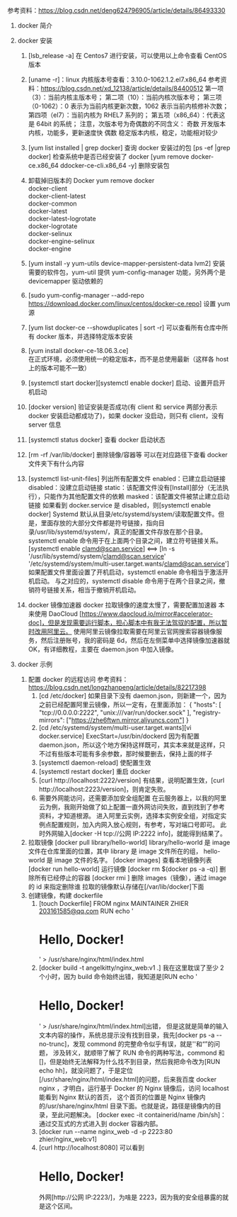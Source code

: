 参考资料：https://blog.csdn.net/deng624796905/article/details/86493330

1. docker 简介
2. docker 安装

   1. [lsb_release -a]
      在 Centos7 进行安装，可以使用以上命令查看 CentOS 版本

   2. [uname -r]：linux 内核版本号查看：3.10.0-1062.1.2.el7.x86_64
      参考资料：https://blog.csdn.net/xd_12138/article/details/84400512
      第一项（3）：当前内核主版本号；
      第二项（10）：当前内核次版本号；
      第三项（0-1062）：0 表示为当前内核更新次数，1062 表示当前内核修补次数；
      第四项（el7）：当前内核为 RHEL7 系列的；
      第五项（x86_64）：代表这是 64bit 的系统；
      注意，次版本号为奇偶数的不同含义：
      奇数 开发版本内核，功能多，更新速度快
      偶数 稳定版本内核，稳定，功能相对较少
   3. [yum list installed | grep docker]
      查询 docker 安装过的包
      [ps -ef |grep docker]
      检查系统中是否已经安装了 docker
      [yum remove docker-ce.x86_64 ddocker-ce-cli.x86_64 -y]
      删除安装包
   4. 卸载掉旧版本的 Docker
      yum remove docker \
       docker-client \
       docker-client-latest \
       docker-common \
       docker-latest \
       docker-latest-logrotate \
       docker-logrotate \
       docker-selinux \
       docker-engine-selinux \
       docker-engine
   5. [yum install -y yum-utils device-mapper-persistent-data lvm2]
      安装需要的软件包，yum-util 提供 yum-config-manager 功能，另外两个是 devicemapper 驱动依赖的
   6. [sudo yum-config-manager --add-repo https://download.docker.com/linux/centos/docker-ce.repo]
      设置 yum 源
   7. [yum list docker-ce --showduplicates | sort -r]
      可以查看所有仓库中所有 docker 版本，并选择特定版本安装
   8. [yum install docker-ce-18.06.3.ce]  
      在正式环境，必须使用统一的稳定版本，而不是总使用最新（这样各 host 上的版本可能不一致）
   9. [systemctl start docker][systemctl enable docker]
      启动、设置开启开机启动
   10. [docker version]
       验证安装是否成功(有 client 和 service 两部分表示 docker 安装启动都成功了)，如果 docker 没启动，则只有 client，没有 server 信息
   11. [systemctl status docker]
       查看 docker 启动状态
   12. [rm -rf /var/lib/docker]
       删除镜像/容器等
       可以在对应路径下查看 docker 文件夹下有什么内容
   13. [systemctl list-unit-files]
       列出所有配置文件
       enabled：已建立启动链接
       disabled：没建立启动链接
       static：该配置文件没有[Install]部分（无法执行），只能作为其他配置文件的依赖
       masked：该配置文件被禁止建立启动链接
       如果看到 docker.service 是 disabled，则[systemctl enable docker]
       Systemd 默认从目录/etc/systemd/system/读取配置文件。但是，里面存放的大部分文件都是符号链接，指向目录/usr/lib/systemd/system/，真正的配置文件存放在那个目录。
       systemctl enable 命令用于在上面两个目录之间，建立符号链接关系。
       [systemctl enable clamd@scan.service] <==> [ln -s '/usr/lib/systemd/system/clamd@scan.service' '/etc/systemd/system/multi-user.target.wants/clamd@scan.service']
       如果配置文件里面设置了开机启动，systemctl enable 命令相当于激活开机启动。
       与之对应的，systemctl disable 命令用于在两个目录之间，撤销符号链接关系，相当于撤销开机启动。
   14. docker 镜像加速器
       docker 拉取镜像的速度太慢了，需要配置加速器
       本来使用 DaoCloud [https://www.daocloud.io/mirror#accelerator-doc]，但是发现需要运行脚本，担心脚本中有我无法驾驭的配置，所以暂时改用阿里云。
       使用阿里云镜像拉取需要在阿里云官网搜索容器镜像服务，然后注册账号，我的密码是 6d，然后在左侧菜单中选择镜像加速器就 OK，有详细教程，主要在 daemon.json 中加入镜像。

3. docker 示例
   1. 配置 docker 的远程访问
      参考资料：https://blog.csdn.net/longzhanpeng/article/details/82217398
      1. [cd /etc/docker]
         如果目录下没有 daemon.json，则新建一个，因为之前已经配置阿里云镜像，所以一定有，在里面添加：
         {
         "hosts": [
         "tcp://0.0.0.0:2222",
         "unix:///var/run/docker.sock"
         ],
         "registry-mirrors": ["https://zhe6ftwn.mirror.aliyuncs.com"]
         }
      2. [cd /etc/systemd/system/multi-user.target.wants][vi docker.service]
         ExecStart=/usr/bin/dockerd
         因为有配置 daemon.json，所以这个地方保持这样既可，其实本来就是这样，只不过有些版本可能有多余参数，那时候要删去，保持上面的样子
      3. [systemctl daemon-reload]
         使配置生效
      4. [systemctl restart docker]
         重启 docker
      5. [curl http://localhost:2222/version]
         有结果，说明配置生效，[curl http://localhost:2223/version]，则肯定失败。
      6. 需要外网能访问，还需要添加安全组配置
         在云服务器上，以我的阿里云为例，我刚开始做了如上配置一直外网访问失败，直到找到了参考资料，才知道根源。
         进入阿里云实例，选择本实例安全组，对指定实例点配置规则，加入内网入放心规则，有参考，写对端口号即可。
         此时外网输入[docker -H tcp://公网 IP:2222 info]，就能得到结果了。
   2. 拉取镜像
      [docker pull library/hello-world]
      library/hello-world 是 image 文件在仓库里面的位置，其中 library 是 image 文件所在的组， hello-world 是 image 文件的名字。
      [docker images]
      查看本地镜像列表
      [docker run hello-world]
      运行镜像
      [docker rm $(docker ps -a -q)]
      删除所有已经停止的容器
      [docker rmi <image id>]
      删除 images（镜像），通过 image 的 id 来指定删除谁
      拉取的镜像默认存储在[/var/lib/docker]下面
   3. 创建镜像，构建 dockerfile
      1. [touch Dockerfile]
         FROM nginx
         MAINTAINER ZHIER <203161585@qq.com>
         RUN echo '<h1>Hello, Docker!</h1>' > /usr/share/nginx/html/index.html
      2. [docker build -t angelkitty/nginx_web:v1 .]
         我在这里耽误了至少 2 个小时，因为 build 命令始终出错，我知道是[RUN echo '<h1>Hello, Docker!</h1>' > /usr/share/nginx/html/index.html]出错，
         但是这就是简单的输入文本内容的操作，系统总提示没有找到目录，我先[docker ps -a --no-trunc]，发现 commond 的完整命令似乎有误，就是''和“”的问题，
         涉及转义，就顺带了解了 RUN 命令的两种写法，commond 和[]，但是始终无法解释为什么找不到目录，然后我把命令改为[RUN echo hh]，就没问题了，于是定位
         [/usr/share/nginx/html/index.html]的问题，后来我百度 docker nginx ，才明白，运行基于 Docker 的 Nginx 镜像后，访问 localhost 能看到 Nginx 默认的首页，
         这个首页的位置是 Nginx 镜像内的/usr/share/nginx/html 目录下面。也就是说，路径是镜像内的目录，至此问题解决。
         [docker exec -it containerid/name /bin/sh]：通过交互式的方式进入到 docker 容器内部。
      3. [docker run --name nginx_web -d -p 2223:80 zhier/nginx_web:v1]
      4. [curl http://localhost:8080]
         可以看到<h1>Hello, Docker!</h1>
         外网[http://公网 IP:2223/]，为啥是 2223，因为我的安全组暴露的就是这个区间。
